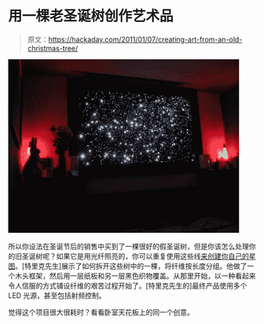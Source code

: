 # 用一棵老圣诞树创作艺术品

> 原文：<https://hackaday.com/2011/01/07/creating-art-from-an-old-christmas-tree/>

![](img/4565ec71a63d94b50a645835b8e4d605.png "starmap-from-old-christmas-trees")

所以你设法在圣诞节后的销售中买到了一棵很好的假圣诞树，但是你该怎么处理你的旧圣诞树呢？如果它是用光纤照亮的，你可以重复使用这些线[来创建你自己的星图](http://www.instructables.com/id/Star-Map)。[特里克先生]展示了如何拆开这些树中的一棵，将纤维按长度分组。他做了一个木头框架，然后用一层纸板和另一层黑色织物覆盖。从那里开始，以一种看起来令人信服的方式铺设纤维的艰苦过程开始了。[特里克先生的]最终产品使用多个 LED 光源，甚至包括射频控制。

觉得这个项目很大很耗时？看看卧室天花板上的同一个创意。